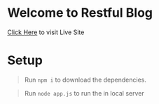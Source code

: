 # Welcome to Restful Blog
[Click Here](https://novice-blogapp.herokuapp.com/blogs) to visit Live Site

# Setup
> Run `npm i` to download the dependencies.

> Run `node app.js`  to run the in local server


